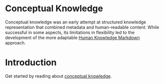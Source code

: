 # Conceptual Knowledge
Conceptual knowledge was an early attempt at structured knowledge representation that combined metadata and human-readable content. While successful in some aspects, its limitations in flexibility led to the development of the more adaptable [Human Knowledge Markdown](https://github.com/digitalreplica/human-knowledge-markdown) approach.

# Introduction
Get started by reading about [conceptual knowledge](note/conceptual%20knowledge.md).

